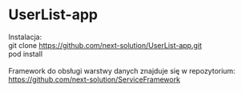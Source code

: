 # UserList-app

Instalacja: </br>
git clone https://github.com/next-solution/UserList-app.git </br>
pod install </br>
</br>
Framework do obsługi warstwy danych znajduje się w repozytorium: https://github.com/next-solution/ServiceFramework
